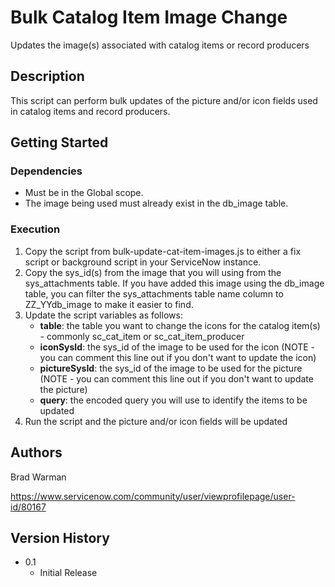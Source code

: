 # Bulk Catalog Item Image Change

Updates the image(s) associated with catalog items or record producers

## Description

This script can perform bulk updates of the picture and/or icon fields used in catalog items and record producers.

## Getting Started

### Dependencies

* Must be in the Global scope.
* The image being used must already exist in the db_image table.

### Execution

1. Copy the script from bulk-update-cat-item-images.js to either a fix script or background script in your ServiceNow instance.
2. Copy the sys_id(s) from the image that you will using from the sys_attachments table. If you have added this image using the db_image table, you can filter the sys_attachments table name column to ZZ_YYdb_image to make it easier to find.
3. Update the script variables as follows:
    * **table**: the table you want to change the icons for the catalog item(s) - commonly sc_cat_item or sc_cat_item_producer
    * **iconSysId**: the sys_id of the image to be used for the icon (NOTE - you can comment this line out if you don't want to update the icon)
    * **pictureSysId**: the sys_id of the image to be used for the picture (NOTE - you can comment this line out if you don't want to update the picture)
    * **query**: the encoded query you will use to identify the items to be updated
4. Run the script and the picture and/or icon fields will be updated

## Authors

Brad Warman

https://www.servicenow.com/community/user/viewprofilepage/user-id/80167

## Version History

* 0.1
    * Initial Release
